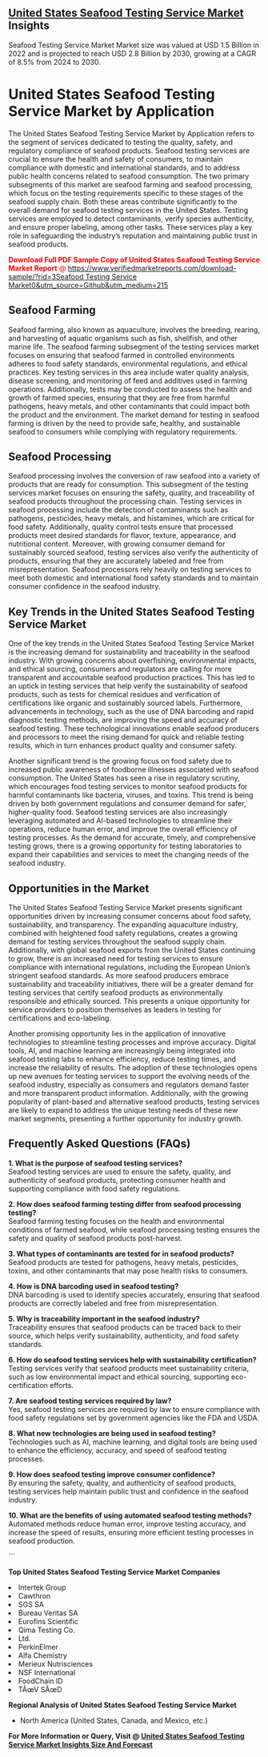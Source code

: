 <h2><a href="https://www.verifiedmarketreports.com/download-sample/?rid=312340&amp;utm_source=Github&amp;utm_medium=215" target="_blank">United States Seafood Testing Service Market</a> Insights</h2><p>Seafood Testing Service Market Market size was valued at USD 1.5 Billion in 2022 and is projected to reach USD 2.8 Billion by 2030, growing at a CAGR of 8.5% from 2024 to 2030.</p><p> <h1>United States Seafood Testing Service Market by Application</h1> <p>The United States Seafood Testing Service Market by Application refers to the segment of services dedicated to testing the quality, safety, and regulatory compliance of seafood products. Seafood testing services are crucial to ensure the health and safety of consumers, to maintain compliance with domestic and international standards, and to address public health concerns related to seafood consumption. The two primary subsegments of this market are seafood farming and seafood processing, which focus on the testing requirements specific to these stages of the seafood supply chain. Both these areas contribute significantly to the overall demand for seafood testing services in the United States. Testing services are employed to detect contaminants, verify species authenticity, and ensure proper labeling, among other tasks. These services play a key role in safeguarding the industry’s reputation and maintaining public trust in seafood products. <p><span class=""><span style="color: #ff0000;"><strong>Download Full PDF Sample Copy of United States Seafood Testing Service Market Report</strong> @ </span><a href="https://www.verifiedmarketreports.com/download-sample/?rid=3Seafood Testing Service Market0&amp;utm_source=Github&amp;utm_medium=215" target="_blank">https://www.verifiedmarketreports.com/download-sample/?rid=3Seafood Testing Service Market0&amp;utm_source=Github&amp;utm_medium=215</a></span></p> <h2>Seafood Farming</h2> <p>Seafood farming, also known as aquaculture, involves the breeding, rearing, and harvesting of aquatic organisms such as fish, shellfish, and other marine life. The seafood farming subsegment of the testing services market focuses on ensuring that seafood farmed in controlled environments adheres to food safety standards, environmental regulations, and ethical practices. Key testing services in this area include water quality analysis, disease screening, and monitoring of feed and additives used in farming operations. Additionally, tests may be conducted to assess the health and growth of farmed species, ensuring that they are free from harmful pathogens, heavy metals, and other contaminants that could impact both the product and the environment. The market demand for testing in seafood farming is driven by the need to provide safe, healthy, and sustainable seafood to consumers while complying with regulatory requirements. <h2>Seafood Processing</h2> <p>Seafood processing involves the conversion of raw seafood into a variety of products that are ready for consumption. This subsegment of the testing services market focuses on ensuring the safety, quality, and traceability of seafood products throughout the processing chain. Testing services in seafood processing include the detection of contaminants such as pathogens, pesticides, heavy metals, and histamines, which are critical for food safety. Additionally, quality control tests ensure that processed products meet desired standards for flavor, texture, appearance, and nutritional content. Moreover, with growing consumer demand for sustainably sourced seafood, testing services also verify the authenticity of products, ensuring that they are accurately labeled and free from misrepresentation. Seafood processors rely heavily on testing services to meet both domestic and international food safety standards and to maintain consumer confidence in the seafood industry. <h2>Key Trends in the United States Seafood Testing Service Market</h2> <p>One of the key trends in the United States Seafood Testing Service Market is the increasing demand for sustainability and traceability in the seafood industry. With growing concerns about overfishing, environmental impacts, and ethical sourcing, consumers and regulators are calling for more transparent and accountable seafood production practices. This has led to an uptick in testing services that help verify the sustainability of seafood products, such as tests for chemical residues and verification of certifications like organic and sustainably sourced labels. Furthermore, advancements in technology, such as the use of DNA barcoding and rapid diagnostic testing methods, are improving the speed and accuracy of seafood testing. These technological innovations enable seafood producers and processors to meet the rising demand for quick and reliable testing results, which in turn enhances product quality and consumer safety. <p>Another significant trend is the growing focus on food safety due to increased public awareness of foodborne illnesses associated with seafood consumption. The United States has seen a rise in regulatory scrutiny, which encourages food testing services to monitor seafood products for harmful contaminants like bacteria, viruses, and toxins. This trend is being driven by both government regulations and consumer demand for safer, higher-quality food. Seafood testing services are also increasingly leveraging automated and AI-based technologies to streamline their operations, reduce human error, and improve the overall efficiency of testing processes. As the demand for accurate, timely, and comprehensive testing grows, there is a growing opportunity for testing laboratories to expand their capabilities and services to meet the changing needs of the seafood industry. <h2>Opportunities in the Market</h2> <p>The United States Seafood Testing Service Market presents significant opportunities driven by increasing consumer concerns about food safety, sustainability, and transparency. The expanding aquaculture industry, combined with heightened food safety regulations, creates a growing demand for testing services throughout the seafood supply chain. Additionally, with global seafood exports from the United States continuing to grow, there is an increased need for testing services to ensure compliance with international regulations, including the European Union’s stringent seafood standards. As more seafood producers embrace sustainability and traceability initiatives, there will be a greater demand for testing services that certify seafood products as environmentally responsible and ethically sourced. This presents a unique opportunity for service providers to position themselves as leaders in testing for certifications and eco-labeling. <p>Another promising opportunity lies in the application of innovative technologies to streamline testing processes and improve accuracy. Digital tools, AI, and machine learning are increasingly being integrated into seafood testing labs to enhance efficiency, reduce testing times, and increase the reliability of results. The adoption of these technologies opens up new avenues for testing services to support the evolving needs of the seafood industry, especially as consumers and regulators demand faster and more transparent product information. Additionally, with the growing popularity of plant-based and alternative seafood products, testing services are likely to expand to address the unique testing needs of these new market segments, presenting a further opportunity for industry growth. <h2>Frequently Asked Questions (FAQs)</h2> <p><strong>1. What is the purpose of seafood testing services?</strong><br>Seafood testing services are used to ensure the safety, quality, and authenticity of seafood products, protecting consumer health and supporting compliance with food safety regulations.</p> <p><strong>2. How does seafood farming testing differ from seafood processing testing?</strong><br>Seafood farming testing focuses on the health and environmental conditions of farmed seafood, while seafood processing testing ensures the safety and quality of seafood products post-harvest.</p> <p><strong>3. What types of contaminants are tested for in seafood products?</strong><br>Seafood products are tested for pathogens, heavy metals, pesticides, toxins, and other contaminants that may pose health risks to consumers.</p> <p><strong>4. How is DNA barcoding used in seafood testing?</strong><br>DNA barcoding is used to identify species accurately, ensuring that seafood products are correctly labeled and free from misrepresentation.</p> <p><strong>5. Why is traceability important in the seafood industry?</strong><br>Traceability ensures that seafood products can be traced back to their source, which helps verify sustainability, authenticity, and food safety standards.</p> <p><strong>6. How do seafood testing services help with sustainability certification?</strong><br>Testing services verify that seafood products meet sustainability criteria, such as low environmental impact and ethical sourcing, supporting eco-certification efforts.</p> <p><strong>7. Are seafood testing services required by law?</strong><br>Yes, seafood testing services are required by law to ensure compliance with food safety regulations set by government agencies like the FDA and USDA.</p> <p><strong>8. What new technologies are being used in seafood testing?</strong><br>Technologies such as AI, machine learning, and digital tools are being used to enhance the efficiency, accuracy, and speed of seafood testing processes.</p> <p><strong>9. How does seafood testing improve consumer confidence?</strong><br>By ensuring the safety, quality, and authenticity of seafood products, testing services help maintain public trust and confidence in the seafood industry.</p> <p><strong>10. What are the benefits of using automated seafood testing methods?</strong><br>Automated methods reduce human error, improve testing accuracy, and increase the speed of results, ensuring more efficient testing processes in seafood production.</p> ```</p><p><strong>Top United States Seafood Testing Service Market Companies</strong></p><div data-test-id=""><p><li>Intertek Group</li><li> Cawthron</li><li> SGS SA</li><li> Bureau Veritas SA</li><li> Eurofins Scientific</li><li> Qima Testing Co.</li><li> Ltd.</li><li> PerkinElmer</li><li> Alfa Chemistry</li><li> Merieux Nutrisciences</li><li> NSF International</li><li> FoodChain ID</li><li> TÃœV SÃœD</li></p><div><strong>Regional Analysis of&nbsp;United States Seafood Testing Service Market</strong></div><ul><li dir="ltr"><p dir="ltr">North America&nbsp;(United States, Canada, and Mexico, etc.)</p></li></ul><p><strong>For More Information or Query, Visit @&nbsp;</strong><strong><a href="https://www.verifiedmarketreports.com/product/seafood-testing-service-market/?utm_source=Github&amp;utm_medium=215" target="_blank">United States Seafood Testing Service Market Insights Size And Forecast</a></strong></p></div>
